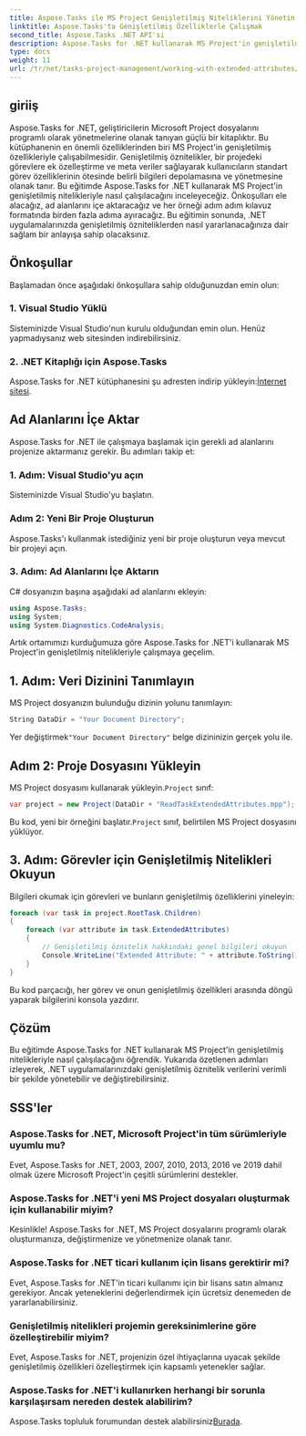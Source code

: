 ```yaml
---
title: Aspose.Tasks ile MS Project Genişletilmiş Niteliklerini Yönetin
linktitle: Aspose.Tasks'ta Genişletilmiş Özelliklerle Çalışmak
second_title: Aspose.Tasks .NET API'si
description: Aspose.Tasks for .NET kullanarak MS Project'in genişletilmiş nitelikleriyle nasıl çalışılacağını öğrenin. Görev verilerini programlı bir şekilde kolaylıkla yönetin.
type: docs
weight: 11
url: /tr/net/tasks-project-management/working-with-extended-attributes/
---
```

## giriiş
Aspose.Tasks for .NET, geliştiricilerin Microsoft Project dosyalarını programlı olarak yönetmelerine olanak tanıyan güçlü bir kitaplıktır. Bu kütüphanenin en önemli özelliklerinden biri MS Project'in genişletilmiş özellikleriyle çalışabilmesidir. Genişletilmiş öznitelikler, bir projedeki görevlere ek özelleştirme ve meta veriler sağlayarak kullanıcıların standart görev özelliklerinin ötesinde belirli bilgileri depolamasına ve yönetmesine olanak tanır.
Bu eğitimde Aspose.Tasks for .NET kullanarak MS Project'in genişletilmiş nitelikleriyle nasıl çalışılacağını inceleyeceğiz. Önkoşulları ele alacağız, ad alanlarını içe aktaracağız ve her örneği adım adım kılavuz formatında birden fazla adıma ayıracağız. Bu eğitimin sonunda, .NET uygulamalarınızda genişletilmiş özniteliklerden nasıl yararlanacağınıza dair sağlam bir anlayışa sahip olacaksınız.
## Önkoşullar
Başlamadan önce aşağıdaki önkoşullara sahip olduğunuzdan emin olun:
### 1. Visual Studio Yüklü
Sisteminizde Visual Studio'nun kurulu olduğundan emin olun. Henüz yapmadıysanız web sitesinden indirebilirsiniz.
### 2. .NET Kitaplığı için Aspose.Tasks
 Aspose.Tasks for .NET kütüphanesini şu adresten indirip yükleyin:[İnternet sitesi](https://releases.aspose.com/tasks/net/).

## Ad Alanlarını İçe Aktar
Aspose.Tasks for .NET ile çalışmaya başlamak için gerekli ad alanlarını projenize aktarmanız gerekir. Bu adımları takip et:
### 1. Adım: Visual Studio'yu açın
Sisteminizde Visual Studio'yu başlatın.
### Adım 2: Yeni Bir Proje Oluşturun
Aspose.Tasks'ı kullanmak istediğiniz yeni bir proje oluşturun veya mevcut bir projeyi açın.
### 3. Adım: Ad Alanlarını İçe Aktarın
C# dosyanızın başına aşağıdaki ad alanlarını ekleyin:
```csharp
using Aspose.Tasks;
using System;
using System.Diagnostics.CodeAnalysis;

```

Artık ortamımızı kurduğumuza göre Aspose.Tasks for .NET'i kullanarak MS Project'in genişletilmiş nitelikleriyle çalışmaya geçelim.
## 1. Adım: Veri Dizinini Tanımlayın
MS Project dosyanızın bulunduğu dizinin yolunu tanımlayın:
```csharp
String DataDir = "Your Document Directory";
```
 Yer değiştirmek`"Your Document Directory"` belge dizininizin gerçek yolu ile.
## Adım 2: Proje Dosyasını Yükleyin
 MS Project dosyasını kullanarak yükleyin.`Project` sınıf:
```csharp
var project = new Project(DataDir + "ReadTaskExtendedAttributes.mpp");
```
 Bu kod, yeni bir örneğini başlatır.`Project` sınıf, belirtilen MS Project dosyasını yüklüyor.
## 3. Adım: Görevler için Genişletilmiş Nitelikleri Okuyun
Bilgileri okumak için görevleri ve bunların genişletilmiş özelliklerini yineleyin:
```csharp
foreach (var task in project.RootTask.Children)
{
    foreach (var attribute in task.ExtendedAttributes)
    {
        // Genişletilmiş öznitelik hakkındaki genel bilgileri okuyun
        Console.WriteLine("Extended Attribute: " + attribute.ToString());
    }
}
```
Bu kod parçacığı, her görev ve onun genişletilmiş özellikleri arasında döngü yaparak bilgilerini konsola yazdırır.

## Çözüm
Bu eğitimde Aspose.Tasks for .NET kullanarak MS Project'in genişletilmiş nitelikleriyle nasıl çalışılacağını öğrendik. Yukarıda özetlenen adımları izleyerek, .NET uygulamalarınızdaki genişletilmiş öznitelik verilerini verimli bir şekilde yönetebilir ve değiştirebilirsiniz.
## SSS'ler
### Aspose.Tasks for .NET, Microsoft Project'in tüm sürümleriyle uyumlu mu?
Evet, Aspose.Tasks for .NET, 2003, 2007, 2010, 2013, 2016 ve 2019 dahil olmak üzere Microsoft Project'in çeşitli sürümlerini destekler.
### Aspose.Tasks for .NET'i yeni MS Project dosyaları oluşturmak için kullanabilir miyim?
Kesinlikle! Aspose.Tasks for .NET, MS Project dosyalarını programlı olarak oluşturmanıza, değiştirmenize ve yönetmenize olanak tanır.
### Aspose.Tasks for .NET ticari kullanım için lisans gerektirir mi?
Evet, Aspose.Tasks for .NET'in ticari kullanımı için bir lisans satın almanız gerekiyor. Ancak yeteneklerini değerlendirmek için ücretsiz denemeden de yararlanabilirsiniz.
### Genişletilmiş nitelikleri projemin gereksinimlerine göre özelleştirebilir miyim?
Evet, Aspose.Tasks for .NET, projenizin özel ihtiyaçlarına uyacak şekilde genişletilmiş özellikleri özelleştirmek için kapsamlı yetenekler sağlar.
### Aspose.Tasks for .NET'i kullanırken herhangi bir sorunla karşılaşırsam nereden destek alabilirim?
 Aspose.Tasks topluluk forumundan destek alabilirsiniz[Burada](https://forum.aspose.com/c/tasks/15).